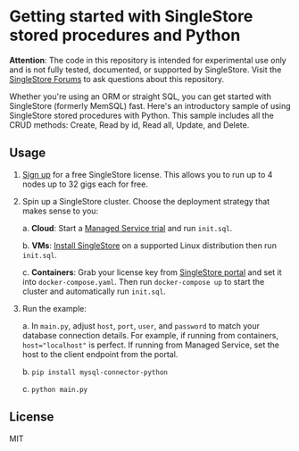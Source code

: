 Getting started with SingleStore stored procedures and Python
=============================================================

**Attention**: The code in this repository is intended for experimental use only and is not fully tested, documented, or supported by SingleStore. Visit the [SingleStore Forums](https://www.singlestore.com/forum/) to ask questions about this repository.

Whether you're using an ORM or straight SQL, you can get started with SingleStore (formerly MemSQL) fast. Here's an introductory sample of using SingleStore stored procedures with Python. This sample includes all the CRUD methods: Create, Read by id, Read all, Update, and Delete.

Usage
-----

1. [Sign up](https://msql.co/2E8aBa2) for a free SingleStore license. This allows you to run up to 4 nodes up to 32 gigs each for free.

2. Spin up a SingleStore cluster. Choose the deployment strategy that makes sense to you:

   a. **Cloud**: Start a [Managed Service trial](https://msql.co/3iQ0SE8) and run `init.sql`.
   
   b. **VMs**: [Install SingleStore](https://msql.co/3ay2PCb) on a supported Linux distribution then run `init.sql`.
   
   c. **Containers**: Grab your license key from [SingleStore portal](https://msql.co/3fZoxjO) and set it into `docker-compose.yaml`. Then run `docker-compose up` to start the cluster and automatically run `init.sql`.

3. Run the example:

   a. In `main.py`, adjust `host`, `port`, `user`, and `password` to match your database connection details. For example, if running from containers, `host="localhost"` is perfect. If running from Managed Service, set the host to the client endpoint from the portal.
   
   b. `pip install mysql-connector-python`
   
   c. `python main.py`


License
-------

MIT
